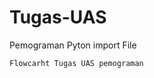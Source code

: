 # Tugas-UAS
Pemograman Pyton import File
```
Flowcarht Tugas UAS pemograman
```
<p align="center">
<img scr="https://github.com/ibnumaulana215/Tugas-UAS/blob/master/Tugas%20UAS/Flowcarht%20image/Flowcarht%20Tugas%20UAS%20pemograman.jpg"
width="850" />

